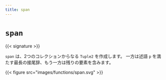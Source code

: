 ```yaml
---
title: span
---
```


# `span`

{{< signature >}}

`span` は、2つのコレクションからなる `Tuple2` を作成します。
一方は述語 `p` を満たす最長の接尾辞、もう一方は残りの要素を含みます。

{{< figure src="images/functions/span.svg" >}}
